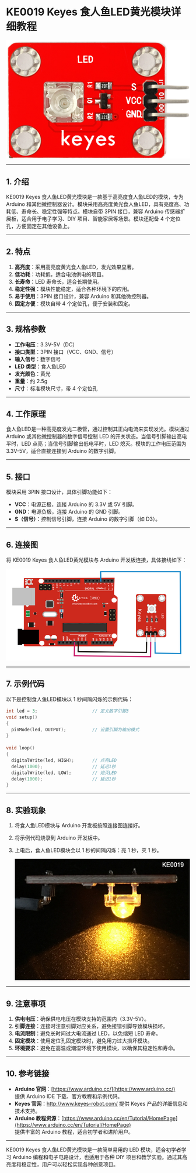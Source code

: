 # KE0019 Keyes 食人鱼LED黄光模块详细教程

![image-20250312153420329](media/image-20250312153420329.png)

---

## **1. 介绍**

KE0019 Keyes 食人鱼LED黄光模块是一款基于高亮度食人鱼LED的模块，专为 Arduino 和其他微控制器设计。模块采用高亮度黄光食人鱼LED，具有亮度高、功耗低、寿命长、稳定性强等特点。模块自带 3PIN 接口，兼容 Arduino 传感器扩展板，适合用于电子学习、DIY 项目、智能家居等场景。模块还配备 4 个定位孔，方便固定在其他设备上。

---

## **2. 特点**

1. **高亮度**：采用高亮度黄光食人鱼LED，发光效果显著。  
2. **低功耗**：功耗低，适合电池供电的项目。  
3. **长寿命**：LED 寿命长，适合长期使用。  
4. **稳定性强**：模块性能稳定，适合各种环境下的应用。  
5. **易于使用**：3PIN 接口设计，兼容 Arduino 和其他微控制器。  
6. **固定方便**：模块自带 4 个定位孔，便于安装和固定。

---

## **3. 规格参数**

- **工作电压**：3.3V-5V（DC）  
- **接口类型**：3PIN 接口（VCC、GND、信号）  
- **输入信号**：数字信号  
- **LED 类型**：食人鱼LED  
- **发光颜色**：黄光  
- **重量**：约 2.5g  
- **尺寸**：标准模块尺寸，带 4 个定位孔  

---

## **4. 工作原理**

食人鱼LED是一种高亮度发光二极管，通过控制其正向电流来实现发光。模块通过 Arduino 或其他微控制器的数字信号控制 LED 的开关状态。当信号引脚输出高电平时，LED 点亮；当信号引脚输出低电平时，LED 熄灭。模块的工作电压范围为 3.3V-5V，适合直接连接到 Arduino 的数字引脚。

---

## **5. 接口**

模块采用 3PIN 接口设计，具体引脚功能如下：  
- **VCC**：电源正极，连接 Arduino 的 3.3V 或 5V 引脚。  
- **GND**：电源负极，连接 Arduino 的 GND 引脚。  
- **S（信号）**：控制信号引脚，连接 Arduino 的数字引脚（如 D3）。  

---

## **6. 连接图**

将 KE0019 Keyes 食人鱼LED黄光模块与 Arduino 开发板连接，具体接线如下：  

![image-20250319095623175](media/image-20250319095623175.png)

---

## **7. 示例代码**

以下是控制食人鱼LED模块以 1 秒间隔闪烁的示例代码：

```cpp
int led = 3;                     // 定义数字引脚3
void setup()
{
  pinMode(led, OUTPUT);          // 设置引脚为输出模式
}

void loop()
{
  digitalWrite(led, HIGH);       // 点亮LED
  delay(1000);                   // 延迟1秒
  digitalWrite(led, LOW);        // 熄灭LED
  delay(1000);                   // 延迟1秒
}
```

---

## **8. 实验现象**

1. 将食人鱼LED模块与 Arduino 开发板按照连接图连接好。  

2. 将示例代码烧录到 Arduino 开发板中。  

3. 上电后，食人鱼LED模块会以 1 秒的间隔闪烁：亮 1 秒，灭 1 秒。  

	![image-20250319095828823](media/image-20250319095828823.png)

---

## **9. 注意事项**

1. **供电电压**：确保供电电压在模块支持的范围内（3.3V-5V）。  
2. **引脚连接**：连接时注意引脚对应关系，避免接错引脚导致模块损坏。  
3. **电流限制**：避免长时间过大电流通过 LED，以免缩短 LED 寿命。  
4. **固定模块**：使用定位孔固定模块时，避免用力过大损坏模块。  
5. **环境要求**：避免在高温或潮湿环境下使用模块，以确保其稳定性和寿命。  

---

## **10. 参考链接**

- **Arduino 官网**：[https://www.arduino.cc/](https://www.arduino.cc/)  
  提供 Arduino IDE 下载、官方教程和示例代码。  
- **Keyes 官网**：http://www.keyes-robot.com/ 
  提供 Keyes 产品的详细信息和技术支持。  
- **Arduino 教程资源**：[https://www.arduino.cc/en/Tutorial/HomePage](https://www.arduino.cc/en/Tutorial/HomePage)  
  提供丰富的 Arduino 教程，适合初学者和进阶用户。  

---

KE0019 Keyes 食人鱼LED黄光模块是一款简单易用的 LED 模块，适合初学者学习 Arduino 编程和电子电路设计，也适用于各种 DIY 项目和教学实验。通过其高亮度和稳定性，用户可以轻松实现各种创意项目。

